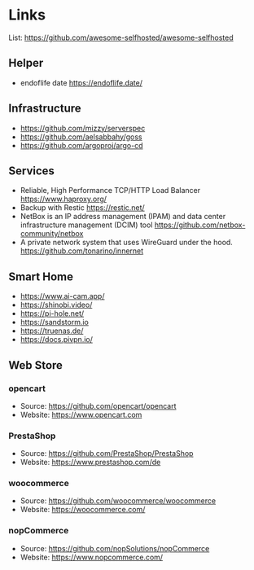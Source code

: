 # Links

List: <https://github.com/awesome-selfhosted/awesome-selfhosted>

## Helper

- endoflife date <https://endoflife.date/>

## Infrastructure

- <https://github.com/mizzy/serverspec>
- <https://github.com/aelsabbahy/goss>
- <https://github.com/argoproj/argo-cd>

## Services

- Reliable, High Performance TCP/HTTP Load Balancer <https://www.haproxy.org/>
- Backup with Restic <https://restic.net/>
- NetBox is an IP address management (IPAM) and data center infrastructure management (DCIM) tool <https://github.com/netbox-community/netbox>
- A private network system that uses WireGuard under the hood. <https://github.com/tonarino/innernet>

## Smart Home

- <https://www.ai-cam.app/>
- <https://shinobi.video/>
- <https://pi-hole.net/>
- <https://sandstorm.io>
- <https://truenas.de/>
- <https://docs.pivpn.io/>

## Web Store

### opencart

- Source: <https://github.com/opencart/opencart>
- Website: <https://www.opencart.com>

### PrestaShop

- Source: <https://github.com/PrestaShop/PrestaShop>
- Website: <https://www.prestashop.com/de>

### woocommerce

- Source: <https://github.com/woocommerce/woocommerce>
- Website: <https://woocommerce.com/>

### nopCommerce

- Source: <https://github.com/nopSolutions/nopCommerce>
- Website: <https://www.nopcommerce.com/>
